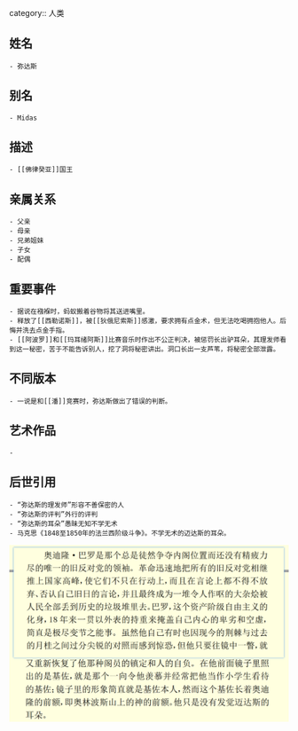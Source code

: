 category:: 人类
## 姓名
	- 弥达斯
## 别名
	- Midas
## 描述
	- [[佛律癸亚]]国王
## 亲属关系
	- 父亲
	- 母亲
	- 兄弟姐妹
	- 子女
	- 配偶
## 重要事件
	- 据说在襁褓时，蚂蚁搬着谷物将其送进嘴里。
	- 释放了[[西勒诺斯]]，被[[狄俄尼索斯]]感激，要求拥有点金术，但无法吃喝拥抱他人。后悔并洗去点金手指。
	- [[阿波罗]]和[[玛耳绪阿斯]]比赛音乐时作出不公正判决，被惩罚长出驴耳朵，其理发师看到这一秘密，苦于不能告诉别人，挖了洞将秘密讲出。洞口长出一支芦苇，将秘密全部泄露。
## 不同版本
	- 一说是和[[潘]]竞赛时，弥达斯做出了错误的判断。
## 艺术作品
	-
## 后世引用
	- “弥达斯的理发师”形容不善保密的人
	- “弥达斯的评判”外行的评判
	- “弥达斯的耳朵”愚昧无知不学无术
	- 马克思《1848至1850年的法兰西阶级斗争》。不学无术的迈达斯的耳朵。
 ![](../assets/马克思-《1848至1850年的法兰西阶级斗争》P64.png)
